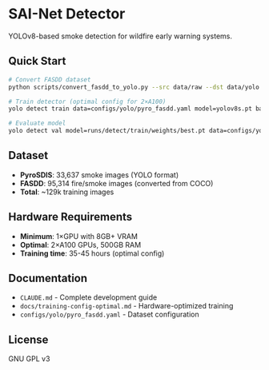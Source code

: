 # SAI-Net Detector

YOLOv8-based smoke detection for wildfire early warning systems.

## Quick Start

```bash
# Convert FASDD dataset
python scripts/convert_fasdd_to_yolo.py --src data/raw --dst data/yolo --map-classes smoke

# Train detector (optimal config for 2×A100)
yolo detect train data=configs/yolo/pyro_fasdd.yaml model=yolov8s.pt batch=152 workers=80 cache=ram

# Evaluate model
yolo detect val model=runs/detect/train/weights/best.pt data=configs/yolo/pyro_fasdd.yaml
```

## Dataset

- **PyroSDIS**: 33,637 smoke images (YOLO format)
- **FASDD**: 95,314 fire/smoke images (converted from COCO)
- **Total**: ~129k training images

## Hardware Requirements

- **Minimum**: 1×GPU with 8GB+ VRAM
- **Optimal**: 2×A100 GPUs, 500GB RAM
- **Training time**: 35-45 hours (optimal config)

## Documentation

- `CLAUDE.md` - Complete development guide
- `docs/training-config-optimal.md` - Hardware-optimized training
- `configs/yolo/pyro_fasdd.yaml` - Dataset configuration

## License

GNU GPL v3